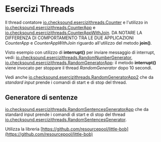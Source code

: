 # Esercizi Threads

Il thread contatore [io.checksound.esercizithreads.Counter](./src/main/java/io/checksound/esercizithreads/Counter.java) e l'utilizzo in [io.checksound.esercizithreads.CounterApp](./src/main/java/io/checksound/esercizithreads/CounterApp.java) e [io.checksound.esercizithreads.CounterAppWithJoin](./src/main/java/io/checksound/esercizithreads/CounterAppWithJoin.java).  DA NOTARE LA DIFFERENZA DI COMPORTAMENTO TRA LE DUE APPLICAZIONI *CounterApp*  e *CounterAppWithJoin* riguardo all'utilizzo del metodo **join()**.

Visto esempio con utilizzo di **interrupt()** per inviare messaggio di interrupt, vedi: [io.checksound.esercizithreads.RandomNumberGenerator](./src/main/java/io/checksound/esercizithreads/RandomNumberGenerator.java), [io.checksound.esercizithreads.RandomGeneratorApp](./src/main/java/io/checksound/esercizithreads/RandomGeneratorApp.java): il metodo **interrupt()** viene invocato per stoppare il thread *RandomGenerator* dopo 10 secondi.

Vedi anche [io.checksound.esercizithreads.RandomGeneratorApp2](./src/main/java/io/checksound/esercizithreads/RandomGeneratorApp2.java) che da 
*standard input* prende i comandi di start e di stop del thread.

## Generatore di sentenze

[io.checksound.esercizithreads.RandomSentencesGeneratorApp](./src/main/java/io/checksound/esercizithreads/RandomSentencesGeneratorApp.java) che da 
standard input prende i comandi di start e di stop del thread [io.checksound.esercizithreads.RandomSentencesGenerator](./src/main/java/io/checksound/esercizithreads/RandomSentencesGenerator.java).

Utilizza la libreria [https://github.com/resourcepool/little-bob](https://github.com/resourcepool/little-bob)
